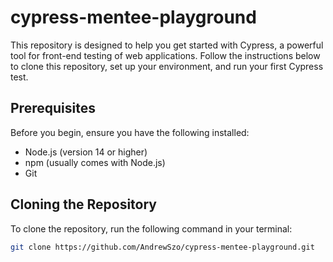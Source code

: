 # cypress-mentee-playground

This repository is designed to help you get started with Cypress, a powerful tool for front-end testing of web applications. Follow the instructions below to clone this repository, set up your environment, and run your first Cypress test.

## Prerequisites

Before you begin, ensure you have the following installed:

- Node.js (version 14 or higher)
- npm (usually comes with Node.js)
- Git

## Cloning the Repository

To clone the repository, run the following command in your terminal:

```bash (terminal in Visual Studio Code)
git clone https://github.com/AndrewSzo/cypress-mentee-playground.git
```
